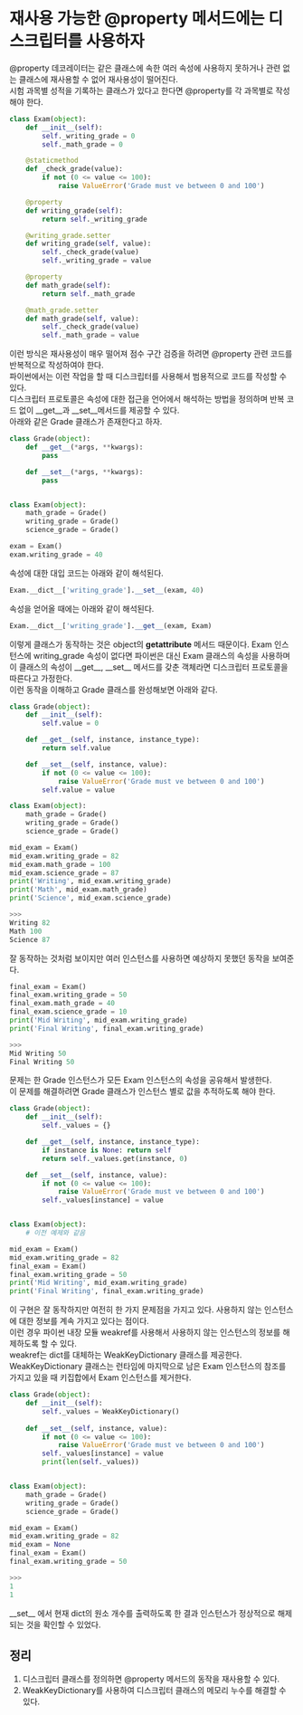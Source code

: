 # 재사용 가능한 @property 메서드에는 디스크립터를 사용하자

@property 데코레이터는 같은 클래스에 속한 여러 속성에 사용하지 못하거나 관련 없는 클래스에 재사용할 수 없어 재사용성이 떨어진다. <br>
시험 과목별 성적을 기록하는 클래스가 있다고 한다면 @property를 각 과목별로 작성해야 한다.
```py
class Exam(object):
    def __init__(self):
        self._writing_grade = 0
        self._math_grade = 0

    @staticmethod
    def _check_grade(value):
        if not (0 <= value <= 100):
            raise ValueError('Grade must ve between 0 and 100')

    @property
    def writing_grade(self):
        return self._writing_grade

    @writing_grade.setter
    def writing_grade(self, value):
        self._check_grade(value)
        self._writing_grade = value

    @property
    def math_grade(self):
        return self._math_grade

    @math_grade.setter
    def math_grade(self, value):
        self._check_grade(value)
        self._math_grade = value
```

이런 방식은 재사용성이 매우 떨어져 점수 구간 검증을 하려면 @property 관련 코드를 반복적으로 작성하여야 한다. <br>
파이썬에서는 이런 작업을 할 때 디스크립터를 사용해서 범용적으로 코드를 작성할 수 있다. <br>
디스크립터 프로토콜은 속성에 대한 접근을 언어에서 해석하는 방법을 정의하며 반복 코드 없이 \_\_get\_\_과 \_\_set\_\_메서드를 제공할 수 있다. <br>
아래와 같은 Grade 클래스가 존재한다고 하자.
```py
class Grade(object):
    def __get__(*args, **kwargs):
        pass

    def __set__(*args, **kwargs):
        pass


class Exam(object):
    math_grade = Grade()
    writing_grade = Grade()
    science_grade = Grade()

exam = Exam()
exam.writing_grade = 40
```

속성에 대한 대입 코드는 아래와 같이 해석된다.
```py
Exam.__dict__['writing_grade'].__set__(exam, 40)
```

속성을 얻어올 때에는 아래와 같이 해석된다.
```py
Exam.__dict__['writing_grade'].__get__(exam, Exam)
```

이렇게 클래스가 동작하는 것은 object의 __getattribute__ 메서드 때문이다. Exam 인스턴스에 writing_grade 속성이 없다면 파이썬은 대신 Exam 클래스의 속성을 사용하며 이 클래스의 속성이 \_\_get\_\_, \_\_set\_\_ 메서드를 갖춘 객체라면 디스크립터 프로토콜을 따른다고 가정한다. <br>
이런 동작을 이해하고 Grade 클래스를 완성해보면 아래와 같다.
```py
class Grade(object):
    def __init__(self):
        self.value = 0

    def __get__(self, instance, instance_type):
        return self.value

    def __set__(self, instance, value):
        if not (0 <= value <= 100):
            raise ValueError('Grade must ve between 0 and 100')
        self.value = value

class Exam(object):
    math_grade = Grade()
    writing_grade = Grade()
    science_grade = Grade()

mid_exam = Exam()
mid_exam.writing_grade = 82
mid_exam.math_grade = 100
mid_exam.science_grade = 87
print('Writing', mid_exam.writing_grade)
print('Math', mid_exam.math_grade)
print('Science', mid_exam.science_grade)

>>>
Writing 82
Math 100
Science 87
```

잘 동작하는 것처럼 보이지만 여러 인스턴스를 사용하면 예상하지 못했던 동작을 보여준다.
```py
final_exam = Exam()
final_exam.writing_grade = 50
final_exam.math_grade = 40
final_exam.science_grade = 10
print('Mid Writing', mid_exam.writing_grade)
print('Final Writing', final_exam.writing_grade)

>>>
Mid Writing 50
Final Writing 50
```

문제는 한 Grade 인스턴스가 모든 Exam 인스턴스의 속성을 공유해서 발생한다. <br>
이 문제를 해결하려면 Grade 클래스가 인스턴스 별로 값을 추적하도록 해야 한다.
```py
class Grade(object):
    def __init__(self):
        self._values = {}

    def __get__(self, instance, instance_type):
        if instance is None: return self
        return self._values.get(instance, 0)

    def __set__(self, instance, value):
        if not (0 <= value <= 100):
            raise ValueError('Grade must ve between 0 and 100')
        self._values[instance] = value


class Exam(object):
    # 이전 예제와 같음

mid_exam = Exam()
mid_exam.writing_grade = 82
final_exam = Exam()
final_exam.writing_grade = 50
print('Mid Writing', mid_exam.writing_grade)
print('Final Writing', final_exam.writing_grade)
```

이 구현은 잘 동작하지만 여전히 한 가지 문제점을 가지고 있다. 사용하지 않는 인스턴스에 대한 정보를 계속 가지고 있다는 점이다. <br>
이런 경우 파이썬 내장 모듈 weakref를 사용해서 사용하지 않는 인스턴스의 정보를 해제하도록 할 수 있다. <br>
weakref는 dict를 대체하는 WeakKeyDictionary 클래스를 제공한다. WeakKeyDictionary 클래스는 런타임에 마지막으로 남은 Exam 인스턴스의 참조를 가지고 있을 때 키집합에서 Exam 인스턴스를 제거한다.
```py
class Grade(object):
    def __init__(self):
        self._values = WeakKeyDictionary()
    
    def __set__(self, instance, value):
        if not (0 <= value <= 100):
            raise ValueError('Grade must ve between 0 and 100')
        self._values[instance] = value
        print(len(self._values))


class Exam(object):
    math_grade = Grade()
    writing_grade = Grade()
    science_grade = Grade()

mid_exam = Exam()
mid_exam.writing_grade = 82
mid_exam = None
final_exam = Exam()
final_exam.writing_grade = 50

>>>
1
1
```

\_\_set\_\_ 에서 현재 dict의 원소 개수를 출력하도록 한 결과 인스턴스가 정상적으로 해제되는 것을 확인할 수 있었다.

## 정리
1. 디스크립터 클래스를 정의하면 @property 메서드의 동작을 재사용할 수 있다.
2. WeakKeyDictionary를 사용하여 디스크립터 클래스의 메모리 누수를 해결할 수 있다.